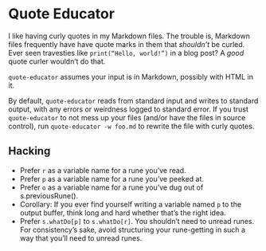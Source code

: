 # Quote Educator

I like having curly quotes in my Markdown files. The trouble is, Markdown files frequently have have quote marks in them that _shouldn’t_ be curled. Ever seen travesties like `print(“Hello, world!”)` in a blog post? A _good_ quote curler wouldn’t do that.

`quote-educator` assumes your input is in Markdown, possibly with HTML in it.

By default, `quote-educator` reads from standard input and writes to standard output, with any errors or weirdness logged to standard error. If you trust `quote-educator` to not mess up your files (and/or have the files in source control), run `quote-educator -w foo.md` to rewrite the file with curly quotes.

## Hacking

- Prefer `r` as a variable name for a rune you’ve read.
- Prefer `p` as a variable name for a rune you’ve peeked at.
- Prefer `o` as a variable name for a rune you’ve dug out of s.previousRune().
- Corollary: If you ever find yourself writing a variable named `p` to the output buffer, think long and hard whether that’s the right idea.
- Prefer `s.whatDo[p]` to `s.whatDo[r]`. You shouldn’t need to unread runes. For consistency’s sake, avoid structuring your rune-getting in such a way that you’ll need to unread runes.
